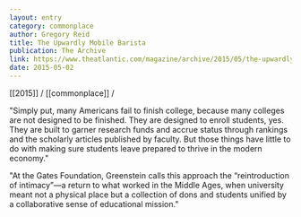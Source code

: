 ```yaml
---
layout: entry
category: commonplace
author: Gregory Reid
title: The Upwardly Mobile Barista
publication: The Archive
link: https://www.theatlantic.com/magazine/archive/2015/05/the-upwardly-mobile-barista/389513/
date: 2015-05-02
---
```

 
[[2015]] / [[commonplace]] / 

"Simply put, many Americans fail to finish college, because many colleges are not designed to be finished. They are designed to enroll students, yes. They are built to garner research funds and accrue status through rankings and the scholarly articles published by faculty. But those things have little to do with making sure students leave prepared to thrive in the modern economy."
 
"At the Gates Foundation, Greenstein calls this approach the “reintroduction of intimacy”—a return to what worked in the Middle Ages, when university meant not a physical place but a collection of dons and students unified by a collaborative sense of educational mission."
